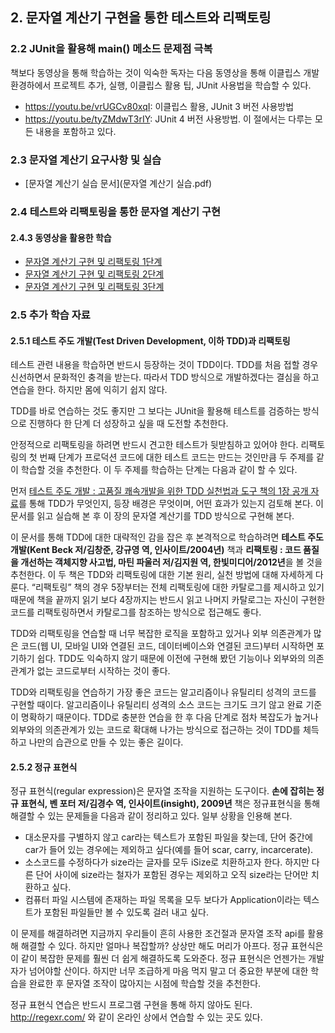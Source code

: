 ## 2. 문자열 계산기 구현을 통한 테스트와 리팩토링
### 2.2	JUnit을 활용해 main() 메소드 문제점 극복
책보다 동영상을 통해 학습하는 것이 익숙한 독자는 다음 동영상을 통해 이클립스 개발 환경하에서 프로젝트 추가, 실행, 이클립스 활용 팁, JUnit 사용법을 학습할 수 있다.
* https://youtu.be/vrUGCv80xqI: 이클립스 활용, JUnit 3 버전 사용방법
* https://youtu.be/tyZMdwT3rIY: JUnit 4 버전 사용방법. 이 절에서는 다루는 모든 내용을 포함하고 있다.

### 2.3	문자열 계산기 요구사항 및 실습
* [문자열 계산기 실습 문서](문자열 계산기 실습.pdf)

### 2.4	테스트와 리팩토링을 통한 문자열 계산기 구현
#### 2.4.3	동영상을 활용한 학습
* [문자열 계산기 구현 및 리팩토링 1단계](https://youtu.be/08YYZ0acYNE) 
* [문자열 계산기 구현 및 리팩토링 2단계](https://youtu.be/AAMap-pXXN4)
* [문자열 계산기 구현 및 리팩토링 3단계](https://youtu.be/weE5PVX9D60)

### 2.5	추가 학습 자료
#### 2.5.1 테스트 주도 개발(Test Driven Development, 이하 TDD)과 리팩토링
테스트 관련 내용을 학습하면 반드시 등장하는 것이 TDD이다. TDD를 처음 접할 경우 신선하면서 문화적인 충격을 받는다. 따라서 TDD 방식으로 개발하겠다는 결심을 하고 연습을 한다. 하지만 몸에 익히기 쉽지 않다.

TDD를 바로 연습하는 것도 좋지만 그 보다는 JUnit을 활용해 테스트를 검증하는 방식으로 진행하다 한 단계 더 성장하고 싶을 때 도전할 추천한다.

안정적으로 리팩토링을 하려면 반드시 견고한 테스트가 뒷받침하고 있어야 한다. 리팩토링의 첫 번째 단계가 프로덕션 코드에 대한 테스트 코드는 만드는 것인만큼 두 주제를 같이 학습할 것을 추천한다. 이 두 주제를 학습하는 단계는 다음과 같이 할 수 있다.

먼저 [테스트 주도 개발 : 고품질 쾌속개발을 위한 TDD 실천법과 도구 책의 1장 공개 자료](https://storage.googleapis.com/google-code-archive-downloads/v2/code.google.com/tddbook/TDD_PT.pdf)를 통해 TDD가 무엇인지, 등장 배경은 무엇이며, 어떤 효과가 있는지 검토해 본다. 이 문서를 읽고 실습해 본 후 이 장의 문자열 계산기를 TDD 방식으로 구현해 본다.

이 문서를 통해 TDD에 대한 대략적인 감을 잡은 후 본격적으로 학습하려면 **테스트 주도 개발(Kent Beck 저/김창준, 강규영 역, 인사이트/2004년)** 책과 **리팩토링 : 코드 품질을 개선하는 객체지향 사고법, 마틴 파울러 저/김지원 역, 한빛미디어/2012년**을 볼 것을 추천한다. 이 두 책은 TDD와 리팩토링에 대한 기본 원리, 실천 방법에 대해 자세하게 다룬다. “리팩토링” 책의 경우 5장부터는 전체 리팩토링에 대한 카탈로그를 제시하고 있기 때문에 책을 끝까지 읽기 보다 4장까지는 반드시 읽고 나머지 카탈로그는 자신이 구현한 코드를 리팩토링하면서 카탈로그를 참조하는 방식으로 접근해도 좋다.

TDD와 리팩토링을 연습할 때 너무 복잡한 로직을 포함하고 있거나 외부 의존관계가 많은 코드(웹 UI, 모바일 UI와 연결된 코드, 데이터베이스와 연결된 코드)부터 시작하면 포기하기 쉽다. TDD도 익숙하지 않기 때문에 이전에 구현해 봤던 기능이나 외부와의 의존관계가 없는 코드로부터 시작하는 것이 좋다. 

TDD와 리팩토링을 연습하기 가장 좋은 코드는 알고리즘이나 유틸리티 성격의 코드를 구현할 때이다. 알고리즘이나 유틸리티 성격의 소스 코드는 크기도 크기 않고 완료 기준이 명확하기 때문이다. TDD로 충분한 연습을 한 후 다음 단계로 점차 복잡도가 높거나 외부와의 의존관계가 있는 코드로 확대해 나가는 방식으로 접근하는 것이 TDD를 체득하고 나만의 습관으로 만들 수 있는 좋은 길이다. 

#### 2.5.2	정규 표현식
정규 표현식(regular expression)은 문자열 조작을 지원하는 도구이다. **손에 잡히는 정규 표현식, 벤 포터 저/김경수 역, 인사이트(insight), 2009년** 책은 정규표현식을 통해 해결할 수 있는 문제들을 다음과 같이 정리하고 있다. 일부 상황을 인용해 본다.

* 대소문자를 구별하지 않고 car라는 텍스트가 포함된 파일을 찾는데, 단어 중간에 car가 들어 있는 경우에는 제외하고 싶다(예를 들어 scar, carry, incarcerate).
* 소스코드를 수정하다가 size라는 글자를 모두 iSize로 치환하고자 한다. 하지만 다른 단어 사이에 size라는 철자가 포함된 경우는 제외하고 오직 size라는 단어만 치환하고 싶다.
* 컴퓨터 파일 시스템에 존재하는 파일 목록을 모두 보다가 Application이라는 텍스트가 포함된 파일들만 볼 수 있도록 걸러 내고 싶다.

이 문제를 해결하려면 지금까지 우리들이 흔히 사용한 조건절과 문자열 조작 api를 활용해 해결할 수 있다. 하지만 얼마나 복잡할까? 상상만 해도 머리가 아프다. 정규 표현식은 이 같이 복잡한 문제를 훨씬 더 쉽게 해결하도록 도와준다. 정규 표현식은 언젠가는 개발자가 넘어야할 산이다. 하지만 너무 조급하게 마음 먹지 말고 더 중요한 부분에 대한 학습을 완료한 후 문자열 조작이 많아지는 시점에 학습할 것을 추천한다.

정규 표현식 연습은 반드시 프로그램 구현을 통해 하지 않아도 된다. http://regexr.com/ 와 같이 온라인 상에서 연습할 수 있는 곳도 있다.